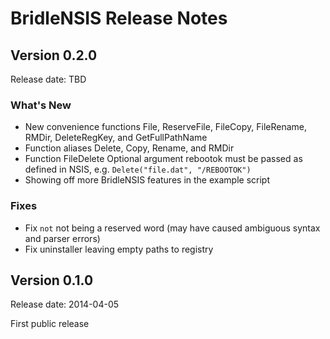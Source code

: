 ﻿# BridleNSIS Release Notes

## Version 0.2.0

Release date: TBD

### What's New

*   New convenience functions File, ReserveFile, FileCopy, FileRename, RMDir, DeleteRegKey, and GetFullPathName
*   Function aliases Delete, Copy, Rename, and RMDir
*   Function FileDelete Optional argument rebootok must be passed as defined in NSIS, e.g. `Delete("file.dat", "/REBOOTOK")`
*   Showing off more BridleNSIS features in the example script

### Fixes

*   Fix `not` not being a reserved word (may have caused ambiguous syntax and parser errors)
*   Fix uninstaller leaving empty paths to registry

## Version 0.1.0

Release date: 2014-04-05

First public release
